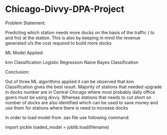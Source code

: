 # Chicago-Divvy-DPA-Project
Problem Statement: 

Predicting which station needs more docks on the basis of the traffic ( to and fro) at the station. This is also by keeping in mind the revenue generated v/s the cost required to build more docks


ML Model Applied: 

knn Classification
Logistic Regression
Naive Bayes Classification

Conclusion: 

Out of three ML algorithms applied it can be observed that knn Classification gives the best result. Majority of stations that needed upgrade in docks number are in Central Chicago where most probably daily office goers must be using divvy. Whereas stations that needs to cut short on number of docks are also identified which can be used to save money and use them for stations where there is need to increase docks


In order to load model from .sav file use following command:

import pickle
loaded_model = joblib.load(filename)
